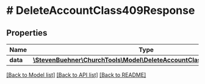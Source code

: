 # # DeleteAccountClass409Response

## Properties

Name | Type | Description | Notes
------------ | ------------- | ------------- | -------------
**data** | [**\StevenBuehner\ChurchTools\Model\DeleteAccountClass409ResponseData**](DeleteAccountClass409ResponseData.md) |  | [optional]

[[Back to Model list]](../../README.md#models) [[Back to API list]](../../README.md#endpoints) [[Back to README]](../../README.md)
